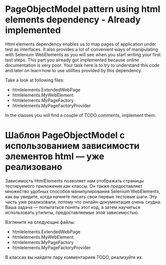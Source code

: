 # PageObjectModel pattern using html elements dependency - Already implemented

Html elements dependency enables us to map pages of application under test as interfaces. It also provides a lot of convenient ways of manipulating with Selenium WebElements as you will see when you start writing your first test steps. This part you already got implemented because online documentation is very poor. Your task here is to try to understand this code and later on learn how to use utilities provided by this dependency.

Take a look at following files:

* htmlelements.ExtendedWebPage
* htmlelements.MyWebElement
* htmlelements.MyPageFactory
* htmlelements.MyPageFactoryProvider

In the classes you will find a couple of TODO comments, implement them.

# Шаблон PageObjectModel с использованием зависимости элементов html — уже реализовано

Зависимость HtmlElements позволяет нам отображать страницы тестируемого приложения как классы. Он также предоставляет множество удобных 
способов манипулирования Selenium WebElements, как вы увидите, когда начнете писать свои первые тестовые шаги. Эту часть уже реализовали,
потому что онлайн-документация очень скудна. Ваша задача — попытаться понять этот код, а затем научиться использовать утилиты, 
предоставляемые этой зависимостью.

Взгляните на следующие файлы:

* htmlelements.ExtendedWebPage
* htmlelements.MyWebElement
* htmlelements.MyPageFactory
* htmlelements.MyPageFactoryProvider

В классах вы найдете пару комментариев TODO, реализуйте их.
